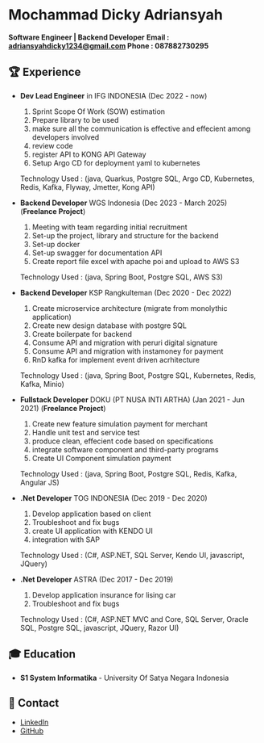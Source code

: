 # Mochammad Dicky Adriansyah
**Software Engineer | Backend Developer**
**Email : adriansyahdicky1234@gmail.com
Phone : 087882730295**

## 🏆 Experience
- **Dev Lead Engineer** in IFG INDONESIA (Dec 2022 - now)
  1. Sprint Scope Of Work (SOW) estimation
  2. Prepare library to be used
  3. make sure all the communication is effective and effecient among developers involved
  4. review code
  5. register API to KONG API Gateway
  6. Setup Argo CD for deployment yaml to kubernetes

  Technology Used : (java, Quarkus, Postgre SQL, Argo CD, Kubernetes, Redis, Kafka, Flyway, Jmetter, Kong API)
  
- **Backend Developer** WGS Indonesia (Dec 2023 - March 2025) (**Freelance Project**)
  1. Meeting with team regarding initial recruitment
  2. Set-up the project, library and structure for the backend
  3. Set-up docker
  4. Set-up swagger for documentation API
  5. Create report file excel with apache poi and upload to AWS S3

  Technology Used : (java, Spring Boot, Postgre SQL, AWS S3)

- **Backend Developer** KSP Rangkulteman (Dec 2020 - Dec 2022)
  1. Create microservice architecture (migrate from monolythic application)
  2. Create new design database with postgre SQL
  3. Create boilerpate for backend
  4. Consume API and migration with peruri digital signature
  5. Consume API and migration with instamoney for payment
  6. RnD kafka for implement event driven acrhitecture

  Technology Used : (java, Spring Boot, Postgre SQL, Kubernetes, Redis, Kafka, Minio)

- **Fullstack Developer** DOKU (PT NUSA INTI ARTHA) (Jan 2021 - Jun 2021) (**Freelance Project**)
  1. Create new feature simulation payment for merchant
  2. Handle unit test and service test
  3. produce clean, effecient code based on specifications
  4. integrate software component and third-party programs
  5. Create UI Component simulation payment

  Technology Used : (java, Spring Boot, Postgre SQL, Redis, Kafka, Angular JS)

- **.Net Developer** TOG INDONESIA (Dec 2019 - Dec 2020)
  1. Develop application based on client
  2. Troubleshoot and fix bugs
  3. create UI application with KENDO UI
  4. integration with SAP

  Technology Used : (C#, ASP.NET, SQL Server, Kendo UI, javascript, JQuery)

- **.Net Developer** ASTRA (Dec 2017 - Dec 2019)
  1. Develop application insurance for lising car 
  2. Troubleshoot and fix bugs

  Technology Used : (C#, ASP.NET MVC and Core, SQL Server, Oracle SQL, Postgre SQL,  javascript, JQuery, Razor UI)

## 🎓 Education
- **S1 System Informatika** - University Of Satya Negara Indonesia

## 🔗 Contact
- [LinkedIn](https://www.linkedin.com/in/muhammad-dicky-804591163/)
- [GitHub](https://github.com/adriansyahdicky)
